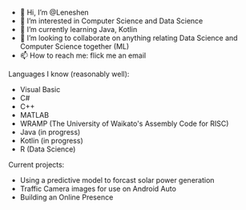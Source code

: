 - 👋 Hi, I’m @Leneshen
- 👀 I’m interested in Computer Science and Data Science
- 🌱 I’m currently learning Java, Kotlin
- 💞️ I’m looking to collaborate on anything relating Data Science and Computer Science together (ML)
- 📫 How to reach me: flick me an email

Languages I know (reasonably well):
- Visual Basic
- C#
- C++
- MATLAB
- WRAMP (The University of Waikato's Assembly Code for RISC)
- Java (in progress)
- Kotlin (in progress)
- R (Data Science)

Current projects:
- Using a predictive model to forcast solar power generation
- Traffic Camera images for use on Android Auto
- Building an Online Presence

<!---
Leneshen/Leneshen is a ✨ special ✨ repository because its `README.md` (this file) appears on your GitHub profile.
You can click the Preview link to take a look at your changes.
--->

